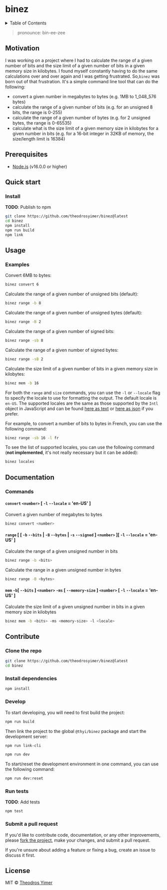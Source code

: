 # binez

<details close><summary>Table of Contents</summary>

- [Motivation](#motivation)
- [Prerequisites](#prerequisites)
- [Quick start](#quick-start)
  - [Install](#install)
- [Usage](#usage)
  - [Examples](#examples)
- [Documentation](#documentation)
  - [Commands](#commands)
    - [`convert` `<number>` \[ `-l` `--locale` = 'en-US' \]](#convert-number---l---locale--en-us-)
    - [`range` \[ \[ `-b` `--bits` | `-B` `--bytes` | `-s` `--signed` \] `<number>` \]\[ `-l` `--locale` = 'en-US' \]](#range----b---bits---b---bytes---s---signed--number---l---locale--en-us-)
    - [`mem` `-b`\[ `--bits` \] `<number>` `-ms` \[ `--memory-size` \] `<number>` \[ `-l` `--locale` = 'en-US' \]](#mem--b---bits--number--ms----memory-size--number---l---locale--en-us-)
- [Contribute](#contribute)
  - [Clone the repo](#clone-the-repo)
  - [Install dependencies](#install-dependencies)
  - [Develop](#develop)
  - [Run tests](#run-tests)
  - [Submit a pull request](#submit-a-pull-request)
- [License](#license)

</details>

> pronounce: bin-ee-zee

## Motivation

I was working on a project where I had to calculate the range of a given number of bits and the size limit of a given number of bits in a given memory size in kilobytes. I found myself constantly having to do the same calculations over and over again and I was getting frustrated. So,`binez` was born out of that frustration. It's a simple command line tool that can do the following:

- convert a given number in megabytes to bytes (e.g. 1MB to 1_048_576 bytes)
- calculate the range of a given number of bits (e.g. for an unsigned 8 bits, the range is 0-255)
- calculate the range of a given number of bytes (e.g. for 2 unsigned bytes, the range is 0-65535)
- calculate what is the size limit of a given memory size in kilobytes for a given number in bits (e.g. for a 16-bit integer in 32KB of memory, the size/length limit is 16384)

## Prerequisites

- [Node.js](https://nodejs.org/en/download/) (v16.0.0 or higher)

## Quick start

### Install

<!-- ```sh
npm install -g @thyi/binez
``` -->

**TODO**: Publish to npm

```sh
git clone https://github.com/theodrosyimer/binez@latest
cd binez
npm install
npm run build
npm link
```

## Usage

### Examples

Convert 6MB to bytes:

```sh
binez convert 6
```

Calculate the range of a given number of unsigned bits (default):

```sh
binez range -b 8
```

Calculate the range of a given number of unsigned bytes (default):

```sh
binez range -B 2
```

Calculate the range of a given number of signed bits:

```sh
binez range -sb 8
```

Calculate the range of a given number of signed bytes:

```sh
binez range -sB 2
```

Calculate the size limit of a given number of bits in a given memory size in kilobytes:

```sh
binez mem -b 16
```

For both the `range` and `size` commands, you can use the `-l` or `--locale` flag to specify the locale to use for formatting the output. The default locale is `en-US`. The supported locales are the same as those supported by the `Intl` object in JavaScript and can be found [here as text](https://www.iana.org/assignments/language-subtag-registry/language-subtag-registry) or [here as json](https://github.com/mattcg/language-subtag-registry/blob/master/data/json/registry.json) if you prefer.

For example, to convert a number of bits to bytes in French, you can use the following command:

```sh
binez range -sb 16 -l fr
```

To see the list of supported locales, you can use the following command (**not implemented**, it's not really necessary but it can be added):

```sh
binez locales
```

## Documentation

### Commands

#### `convert` `<number>` [ `-l` `--locale` = 'en-US' ]

Convert a given number of megabytes to bytes

```sh
binez convert <number>
```

#### `range` [ [ `-b` `--bits` | `-B` `--bytes` | `-s` `--signed` ] `<number>` ][ `-l` `--locale` = 'en-US' ]

Calculate the range of a given unsigned number in bits

```sh
binez range -b <bits>
```

Calculate the range in a given unsigned number in bytes

```sh
binez range -B <bytes>
```

#### `mem` `-b`[ `--bits` ] `<number>` `-ms` [ `--memory-size` ] `<number>` [ `-l` `--locale` = 'en-US' ]

Calculate the size limit of a given unsigned number in bits in a given memory size in kilobytes

```sh
binez mem -b <bits> -ms <memory-size> -l <locale>
```

## Contribute

### Clone the repo

```sh
git clone https://github.com/theodrosyimer/binez@latest
cd binez
```

### Install dependencies

```sh
npm install
```

### Develop

To start developing, you will need to first build the project:

```sh
npm run build
```

Then link the project to the global `@thyi/binez` package and start the development server:

```sh
npm run link-cli
```

```sh
npm run dev
```

To start/reset the development environment in one command, you can use the following command:

  ```sh
  npm run dev:reset
  ```

### Run tests

**TODO**: Add tests

```sh
npm test
```

### Submit a pull request

If you'd like to contribute code, documentation, or any other improvements, please [fork the project](https://gihub.com/theodrosyimer/binez/fork), make your changes, and submit a pull request.

If you're unsure about adding a feature or fixing a bug, create an issue to discuss it first.

<!-- ## Related -->

## License

MIT © [Theodros Yimer](https://github.com/theodrosyimer)
